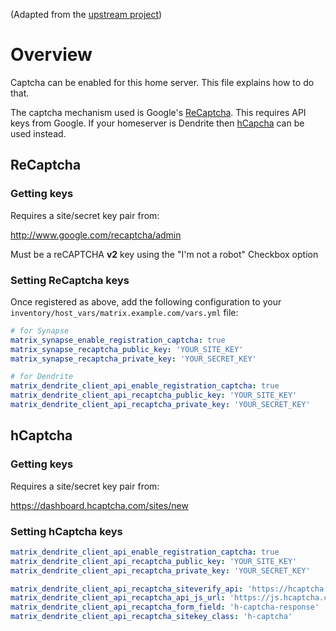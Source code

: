 <!--
SPDX-FileCopyrightText: 2020 MDAD Team and contributors

SPDX-License-Identifier: AGPL-3.0-or-later
-->

(Adapted from the [upstream project](https://github.com/element-hq/synapse/blob/develop/docs/CAPTCHA_SETUP.md))

# Overview

Captcha can be enabled for this home server. This file explains how to do that.

The captcha mechanism used is Google's [ReCaptcha](https://www.google.com/recaptcha/). This requires API keys from Google. If your homeserver is Dendrite then [hCapcha](https://www.hcaptcha.com) can be used instead.

## ReCaptcha

### Getting keys

Requires a site/secret key pair from:

<http://www.google.com/recaptcha/admin>

Must be a reCAPTCHA **v2** key using the "I'm not a robot" Checkbox option

### Setting ReCaptcha keys

Once registered as above, add the following configuration to your `inventory/host_vars/matrix.example.com/vars.yml` file:

```yaml
# for Synapse
matrix_synapse_enable_registration_captcha: true
matrix_synapse_recaptcha_public_key: 'YOUR_SITE_KEY'
matrix_synapse_recaptcha_private_key: 'YOUR_SECRET_KEY'

# for Dendrite
matrix_dendrite_client_api_enable_registration_captcha: true
matrix_dendrite_client_api_recaptcha_public_key: 'YOUR_SITE_KEY'
matrix_dendrite_client_api_recaptcha_private_key: 'YOUR_SECRET_KEY'
```

## hCaptcha

### Getting keys

Requires a site/secret key pair from:

<https://dashboard.hcaptcha.com/sites/new>

### Setting hCaptcha keys

```yaml
matrix_dendrite_client_api_enable_registration_captcha: true
matrix_dendrite_client_api_recaptcha_public_key: 'YOUR_SITE_KEY'
matrix_dendrite_client_api_recaptcha_private_key: 'YOUR_SECRET_KEY'

matrix_dendrite_client_api_recaptcha_siteverify_api: 'https://hcaptcha.com/siteverify'
matrix_dendrite_client_api_recaptcha_api_js_url: 'https://js.hcaptcha.com/1/api.js'
matrix_dendrite_client_api_recaptcha_form_field: 'h-captcha-response'
matrix_dendrite_client_api_recaptcha_sitekey_class: 'h-captcha'
```
